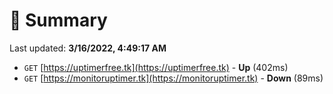 # 📖 Summary
Last updated: **3/16/2022, 4:49:17 AM**

- `GET` [https://uptimerfree.tk](https://uptimerfree.tk) - **Up** (402ms)
- `GET` [https://monitoruptimer.tk](https://monitoruptimer.tk) - **Down** (89ms)
